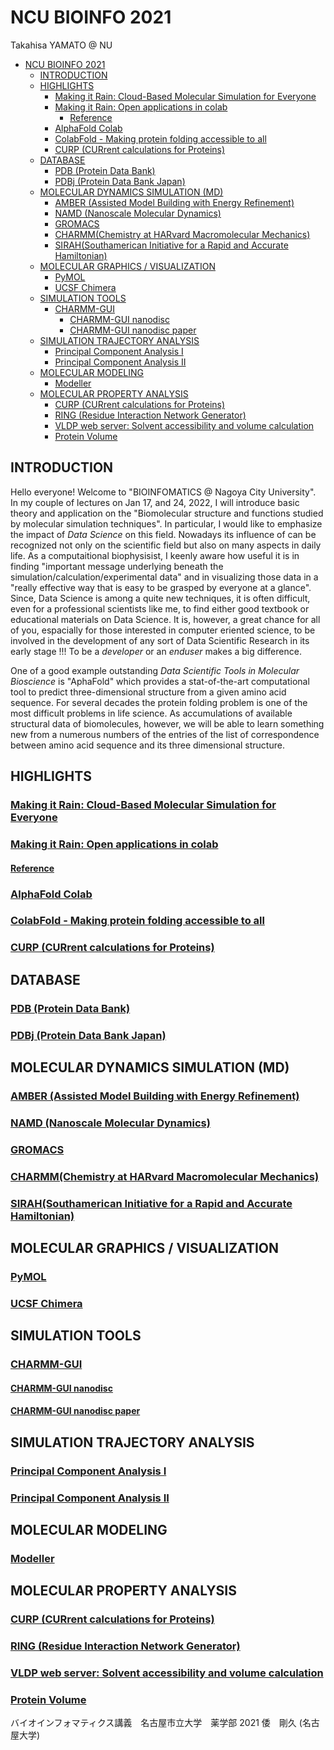 # NCU BIOINFO 2021

Takahisa YAMATO @ NU

- [NCU BIOINFO 2021](#ncu-bioinfo-2021)
  - [INTRODUCTION](#introduction)
  - [HIGHLIGHTS](#highlights)
    - [Making it Rain: Cloud-Based Molecular Simulation for Everyone](#making-it-rain-cloud-based-molecular-simulation-for-everyone)
    - [Making it Rain: Open applications in colab](#making-it-rain-open-applications-in-colab)
      - [Reference](#reference)
    - [AlphaFold Colab](#alphafold-colab)
    - [ColabFold - Making protein folding accessible to all](#colabfold---making-protein-folding-accessible-to-all)
    - [CURP (CURrent calculations for Proteins)](#curp-current-calculations-for-proteins)
  - [DATABASE](#database)
    - [PDB (Protein Data Bank)](#pdb-protein-data-bank)
    - [PDBj (Protein Data Bank Japan)](#pdbj-protein-data-bank-japan)
  - [MOLECULAR DYNAMICS SIMULATION (MD)](#molecular-dynamics-simulation-md)
    - [AMBER (Assisted Model Building with Energy Refinement)](#amber-assisted-model-building-with-energy-refinement)
    - [NAMD (Nanoscale Molecular Dynamics)](#namd-nanoscale-molecular-dynamics)
    - [GROMACS](#gromacs)
    - [CHARMM(Chemistry at HARvard Macromolecular Mechanics)](#charmmchemistry-at-harvard-macromolecular-mechanics)
    - [SIRAH(Southamerican Initiative for a Rapid and Accurate Hamiltonian)](#sirahsouthamerican-initiative-for-a-rapid-and-accurate-hamiltonian)
  - [MOLECULAR GRAPHICS / VISUALIZATION](#molecular-graphics--visualization)
    - [PyMOL](#pymol)
    - [UCSF Chimera](#ucsf-chimera)
  - [SIMULATION TOOLS](#simulation-tools)
    - [CHARMM-GUI](#charmm-gui)
      - [CHARMM-GUI nanodisc](#charmm-gui-nanodisc)
      - [CHARMM-GUI nanodisc paper](#charmm-gui-nanodisc-paper)
  - [SIMULATION TRAJECTORY ANALYSIS](#simulation-trajectory-analysis)
    - [Principal Component Analysis I](#principal-component-analysis-i)
    - [Principal Component Analysis II](#principal-component-analysis-ii)
  - [MOLECULAR MODELING](#molecular-modeling)
    - [Modeller](#modeller)
  - [MOLECULAR PROPERTY ANALYSIS](#molecular-property-analysis)
    - [CURP (CURrent calculations for Proteins)](#curp-current-calculations-for-proteins-1)
    - [RING (Residue Interaction Network Generator)](#ring-residue-interaction-network-generator)
    - [VLDP web server: Solvent accessibility and volume calculation](#vldp-web-server-solvent-accessibility-and-volume-calculation)
    - [Protein Volume](#protein-volume)

## INTRODUCTION
Hello everyone! Welcome to "BIOINFOMATICS @ Nagoya City University". In my couple of lectures on Jan 17, and 24, 2022, I will introduce basic theory and application on the "Biomolecular structure and functions studied by molecular simulation techniques". In particular, I would like to emphasize the impact of *Data Science* on this field. Nowadays its influence of can be recognized not only on the scientific field but also on many aspects in daily life. As a computaitional biophysisist, I keenly aware how useful it is in finding "important message underlying beneath the simulation/calculation/experimental data" and in visualizing those data in a "really effective way that is easy to be grasped by everyone at a glance". Since, Data Science is among a quite new techniques, it is often difficult, even for a professional scientists like me, to find either good textbook or educational materials on Data Science. It is, however, a great chance for all of you, espacially for those interested in computer eriented science, to be involved in the development of any sort of Data Scientific Research in its early stage !!!  To be a *developer* or an *enduser* makes a big difference. 

One of a good example outstanding *Data Scientific Tools in Molecular Bioscience* is "AphaFold" which provides a stat-of-the-art computational tool to predict three-dimensional structure from a given amino acid sequence. For several decades the protein folding problem is one of the most difficult problems in life science. As accumulations of available structural data of biomolecules, however, we will be able to learn something new from a numerous numbers of the entries of the list of correspondence between amino acid sequence and its three dimensional structure. 
## HIGHLIGHTS
### [Making it Rain: Cloud-Based Molecular Simulation for Everyone](https://github.com/pablo-arantes/Making-it-rain/tree/v1.01)
### [Making it Rain: Open applications in colab](https://github.com/pablo-arantes/making-it-rain)
#### [Reference](https://doi.org/10.1021/acs.jcim.1c00998)

### [AlphaFold Colab](https://colab.research.google.com/github/deepmind/alphafold/blob/main/notebooks/AlphaFold.ipynb)

### [ColabFold - Making protein folding accessible to all](https://github.com/sokrypton/ColabFold)

### [CURP (CURrent calculations for Proteins)](https://www.curp.jp)
## DATABASE
### [PDB (Protein Data Bank)](https://www.rcsb.org)

### [PDBj (Protein Data Bank Japan)](https://pdbj.org)

## MOLECULAR DYNAMICS SIMULATION (MD)
### [AMBER (Assisted Model Building with Energy Refinement)](http://ambermd.org)

### [NAMD (Nanoscale Molecular Dynamics)](http://www.ks.uiuc.edu/Research/namd)

### [GROMACS](https://www.gromacs.org)

### [CHARMM(Chemistry at HARvard Macromolecular Mechanics)](https://www.charmm.org)

### [SIRAH(Southamerican Initiative for a Rapid and Accurate Hamiltonian)](http://sirahff.com)

## MOLECULAR GRAPHICS / VISUALIZATION
### [PyMOL](http://pymol.org)

### [UCSF Chimera](http://www.cgl.ucsf.edu/chimera)

## SIMULATION TOOLS

### [CHARMM-GUI](https://charmm-gui.org)

#### [CHARMM-GUI nanodisc](https://charmm-gui.org/input/nanodisc)

#### [CHARMM-GUI nanodisc paper](https://doi.org/10.1002/jcc.25773)
## SIMULATION TRAJECTORY ANALYSIS

### [Principal Component Analysis I](http://zhenglz.blogspot.com/2019/01/a-step-by-step-tutorial-to-perform-pca.html)

### [Principal Component Analysis II](http://www3.mpibpc.mpg.de/groups/de_groot/compbio/p4/index.html) 

## MOLECULAR MODELING
### [Modeller](https://salilab.org/modeller)

## MOLECULAR PROPERTY ANALYSIS
### [CURP (CURrent calculations for Proteins)](https://www.curp.jp)

### [RING (Residue Interaction Network Generator)](https://ring.biocomputingup.it/submit)

### [VLDP web server: Solvent accessibility and volume calculation](https://www.dsimb.inserm.fr/dsimb_tools/vldp/)

### [Protein Volume](https://gmlab.bio.rpi.edu)

バイオインフォマティクス講義　名古屋市立大学　薬学部 2021
倭　剛久 (名古屋大学)